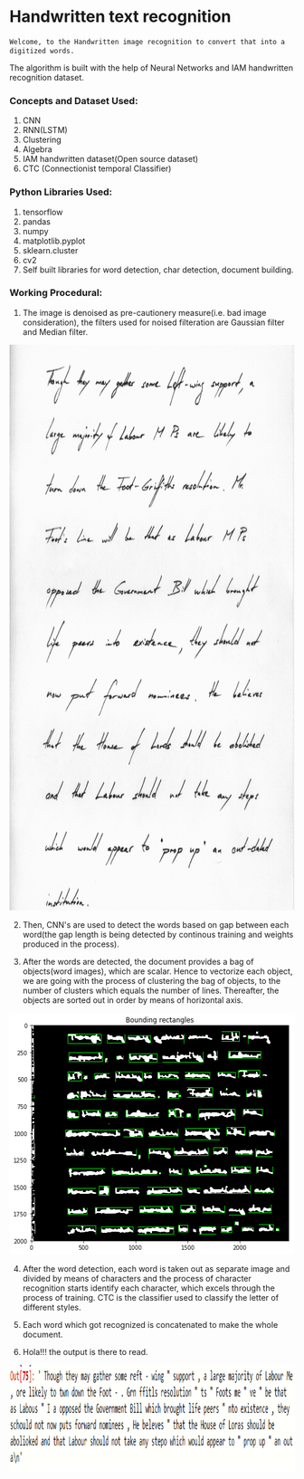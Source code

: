 # Handwritten text recognition

	Welcome, to the Handwritten image recognition to convert that into a digitized words. 
The algorithm is built with the help of Neural Networks and IAM handwritten recognition dataset.

### Concepts and Dataset Used:
1. CNN
2. RNN(LSTM)
3. Clustering
4. Algebra
5. IAM handwritten dataset(Open source dataset)
6. CTC (Connectionist temporal Classifier)

### Python Libraries Used:
1. tensorflow
2. pandas
3. numpy
4. matplotlib.pyplot
5. sklearn.cluster
6. cv2
7. Self built libraries for word detection, char detection, document building.

### Working Procedural:

1.	The image is denoised as pre-cautionery measure(i.e. bad image consideration), the filters used for noised filteration are Gaussian filter and Median filter.

<p align="center">
  <img src="Input.png"  width=2000 height=1000>
</p>

2.	Then, CNN's are used to detect the words based on gap between each word(the gap length is being detected by continous training and weights produced in the process).

3.	After the words are detected, the document provides a bag of objects(word images), which are scalar. Hence to vectorize each object, we are going with the process of clustering the bag of objects, to the number of clusters which equals the number of lines. Thereafter, the objects are sorted out in order by means of horizontal axis.

<p align="center">
  <img src="Detected.png"  width=520 height=427>
</p>

4.	After the word detection, each word is taken out as separate image and divided by means of characters and the process of character recognition starts identify each character, which excels through the process of training. CTC is the classifier used to classify the letter of different styles.

5.	Each word which got recognized is concatenated to make the whole document.

6.	Hola!!! the output is there to read.

<p align="center">
  <img src="Output.png"  width=965 height=189>
</p>
